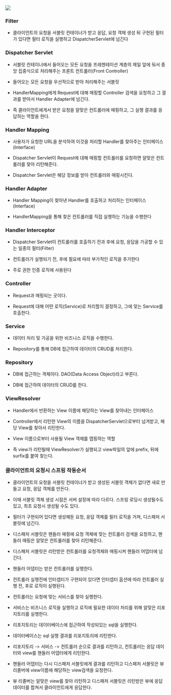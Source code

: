 <img src="https://github.com/pansakr/TIL/assets/118809108/33a635eb-457a-4bf6-9198-4456ace91a33">

### Filter

* 클라이언트의 요청을 서블릿 컨테이너가 받고 응답, 요청 객체 생성 뒤 구현된 필터가 있다면 필터 로직을 실행하고 DispatcherServlet에 넘긴다


### Dispatcher Servlet

* 서블릿 컨테이너에서 들어오는 모든 요청을 프레젠테이션 계층의 제일 앞에 둬서 중앙 집중식으로 처리해주는 프론트 컨트롤러(Front Controller)

* 들어오는 모든 요청을 우선적으로 받아 처리해주는 서블릿

* HandlerMapping에게 Request에 대해 매핑할 Controller 검색을 요청하고 그 결과를 받아서 Handler Adapter에 넘긴다.

* 즉 클라이언트에게서 받은 요청을 알맞은 컨트롤러에 매핑하고, 그 실행 결과를 응답하는 역할을 한다.


### Handler Mapping

* 사용자가 요청한 URL을 분석하여 이것을 처리할 Handler를 찾아주는 인터페이스(Interface)

* Dispatcher Servlet이 Request에 대해 매핑할 컨트롤러를 요청하면 알맞은 컨트롤러를 찾아 리턴해준다.

* Dispatcher Servlet은 해당 정보를 받아 컨트롤러와 매핑시킨다.


### Handler Adapter

* Handler Mapping이 찾아낸 Handler를 호출하고 처리하는 인터페이스(Interface)

* HandlerMapping을 통해 찾은 컨트롤러를 직접 실행하는 기능을 수행한다


### Handler Interceptor

* Dispatcher Servlet이 컨트롤러를 호출하기 전과 후에 요청, 응답을 가공할 수 있는 일종의 필터(Filter)

* 컨트롤러가 실행되기 전, 후에 필요에 따라 부가적인 로직을 추가한다

* 주로 권한 인증 로직에 사용된다


### Controller

* Request과 매핑되는 곳이다.

* Request에 대해 어떤 로직(Service)로 처리할지 결정하고, 그에 맞는 Service를 호출한다.


### Service

* 데이터 처리 및 가공을 위한 비즈니스 로직을 수행한다.

* Repository를 통해 DB에 접근하여 데이터의 CRUD를 처리한다.


### Repository

* DB에 접근하는 객체이다. DAO(Data Access Object)라고 부른다.

* DB에 접근하여 데이터의 CRUD를 한다.


### ViewResolver

* Handler에서 반환하는 View 이름에 해당하는 View를 찾아내는 인터페이스 

* Controller에서 리턴한 View의 이름을 DispatcherServlet으로부터 넘겨받고, 해당 View를 찾아서 리턴한다.

* View 이름으로부터 사용될 View 객체를 맵핑하는 역할

* 즉 view가 리턴될때 ViewResolver가 실행되고 view파일의 앞에 prefix, 뒤에 surfix를 붙여 찾는다.


### 클라이언트의 요청시 스프링 작동순서

* 클라이언트의 요청을 서블릿 컨테이너가 받고 생성된 서블릿 객체가 없다면 새로 만들고 요청, 응답 객체를 만든다. 
 
* 이때 서블릿 객체 생성 시점은 서버 설정에 따라 다르다. 스프링 로딩시 생성될수도 있고, 최초 요청시 생성될 수도 있다.

* 필터가 구현되어 있다면 생성해둔 요청, 응답 객체를 필터 로직을 거쳐, 디스패처 서블릿에 넘긴다.

* 디스패처 서블릿은 핸들러 매핑에 요청 객체에 맞는 컨트롤러 검색을 요청하고, 핸들러 매핑은 알맞은 컨트롤러를 찾아 리턴해준다.

* 디스패처 서블릿은 리턴받은 컨트롤러를 요청객체와 매핑시켜 핸들러 어뎁터에 넘긴다.

* 핸들러 어댑터는 받은 컨트롤러를 실행한다.

* 컨트롤러 실행전에 인터셉터가 구현되어 있다면 인터셉터 옵션에 따라 컨트롤러 실행 전, 후로 로직이 실행된다.

* 컨트롤러는 요청에 맞는 서비스를 찾아 실행한다.

* 서비스는 비즈니스 로직을 실행하고 로직에 필요한 데이터 처리를 위해 알맞은 리포지토리를 실행한다.

* 리포지토리는 데이터베이스에 접근하여 작성되있는 sql을 실행한다.

* 데이터베이스는 sql 실행 결과를 리포지토리에 리턴한다.

* 리포지토리 -> 서비스 -> 컨트롤러 순으로 결과를 리턴하고, 컨트롤러는 응답 데이터와 view를 핸들러 어뎁터에게 리턴한다.

* 핸들러 어뎁터는 다시 디스패처 서블릿에게 결과를 리턴하고 디스패처 서블릿은 뷰 리졸버에 view이름에 해당하는 view검색을 요청한다.

* 뷰 리졸버는 알맞은 view를 찾아 리턴하고 디스패처 서블릿은 리턴받은 뷰에 응답 데이터를 합쳐서 클라이언트에게 응답한다.
